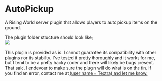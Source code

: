 # AutoPickup
 A Rising World server plugin that allows players to auto pickup items on the ground.

The plugin folder structure should look like;
<br><img src='http://www.thehomeworld.org/resources/AutoPickup-path1.png' />
<br>
<br>
This plugin is provided as is. I cannot guarantee its compatibility with other plugins nor its stability. I've tested it pretty thoroughly and it works for me, but I tend to be a pretty hacky coder and there will likely be bugs present. 
<br>That said, I endevour to make sure the plugin will do what is on the tin. If you find an error, contact me at <a href='https://forum.rising-world.net/' /> (user name = Textra) and let me know.